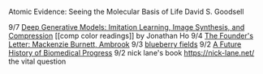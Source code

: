 Atomic Evidence: Seeing the Molecular Basis of Life David S. Goodsell


9/7 [Deep Generative Models: Imitation Learning, Image Synthesis, and Compression](https://www2.eecs.berkeley.edu/Pubs/TechRpts/2020/EECS-2020-67.pdf)
[[comp color readings]] by Jonathan Ho
9/4 [The Founder's Letter: Mackenzie Burnett, Ambrook](https://www.notboring.co/p/the-founders-letter-mackenzie-burnett)
9/3 [blueberry fields](https://ariellelok.com/sidepages/blogs/blueberryfields.html)
9/2 [A Future History of Biomedical Progress](https://markov.bio/biomedical-progress/)
9/2 nick lane's book https://nick-lane.net/ the vital question
